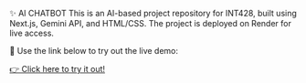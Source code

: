 ✨ AI CHATBOT
This is an AI-based project repository for INT428, built using Next.js, Gemini API, and HTML/CSS.
The project is deployed on Render for live access.

🚀 Use the link below to try out the live demo:
 
 [👉 Click here to try it out!](https://myai-project.onrender.com)

 

